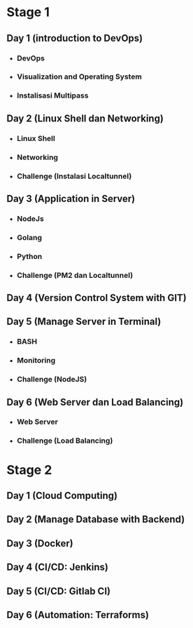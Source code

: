 # Stage 1
## Day 1 (introduction to DevOps)
- ### DevOps
- ### Visualization and Operating System
- ### Instalisasi Multipass
## Day 2 (Linux Shell dan Networking)
- ### Linux Shell
- ### Networking
- ### Challenge (Instalasi Localtunnel)
## Day 3 (Application in Server)
- ### NodeJs
- ### Golang
- ### Python
- ### Challenge (PM2 dan Localtunnel)
## Day 4 (Version Control System with GIT)

## Day 5 (Manage Server in Terminal)
- ### BASH
- ### Monitoring
- ### Challenge (NodeJS)
## Day 6 (Web Server dan Load Balancing)
- ### Web Server
- ### Challenge (Load Balancing)

# Stage 2
## Day 1 (Cloud Computing)
## Day 2 (Manage Database with Backend)
## Day 3 (Docker)
## Day 4 (CI/CD: Jenkins)
## Day 5 (CI/CD: Gitlab CI)
## Day 6 (Automation: Terraforms)
